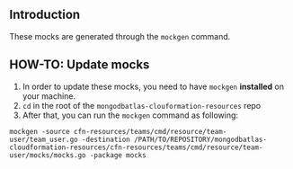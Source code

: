 ## Introduction

These mocks are generated through the `mockgen` command.

## HOW-TO: Update mocks

1. In order to update these mocks, you need to have `mockgen` **installed** on your machine.
1. `cd` in the root of the `mongodbatlas-clouformation-resources` repo
1. After that, you can run the `mockgen` command as following:

```
mockgen -source cfn-resources/teams/cmd/resource/team-user/team_user.go -destination /PATH/TO/REPOSITORY/mongodbatlas-cloudformation-resources/cfn-resources/teams/cmd/resource/team-user/mocks/mocks.go -package mocks
```